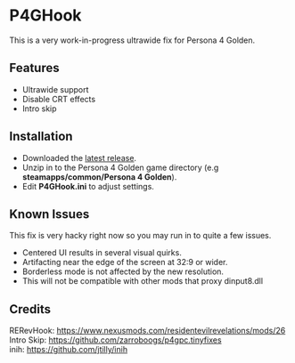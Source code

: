 # P4GHook
This is a very work-in-progress ultrawide fix for Persona 4 Golden. 

## Features
- Ultrawide support
- Disable CRT effects
- Intro skip

## Installation
- Downloaded the [latest release](https://github.com/Lyall/P4GHook/releases).
- Unzip in to the Persona 4 Golden game directory (e.g **steamapps/common/Persona 4 Golden**).
- Edit **P4GHook.ini** to adjust settings.

## Known Issues
This fix is very hacky right now so you may run in to quite a few issues.
- Centered UI results in several visual quirks.
- Artifacting near the edge of the screen at 32:9 or wider.
- Borderless mode is not affected by the new resolution.
- This will not be compatible with other mods that proxy dinput8.dll

## Credits
RERevHook: https://www.nexusmods.com/residentevilrevelations/mods/26 </br>
Intro Skip: https://github.com/zarroboogs/p4gpc.tinyfixes </br>
inih: https://github.com/jtilly/inih
